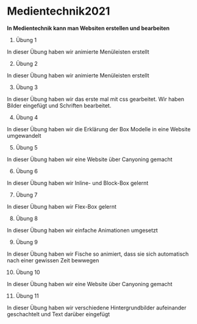 # Medientechnik2021
**In Medientechnik kann man Websiten erstellen und bearbeiten**
1. Übung 1

In dieser Übung haben wir animierte Menüleisten erstellt

2. Übung 2

In dieser Übung haben wir animierte Menüleisten erstellt

3. Übung 3

In dieser Übung haben wir das erste mal mit css gearbeitet. Wir haben Bilder eingefügt und Schriften bearbeitet.

4. Übung 4

In dieser Übung haben wir die Erklärung der Box Modelle in eine Website umgewandelt

5. Übung 5

In dieser Übung haben wir eine Website über Canyoning gemacht

6. Übung 6

In dieser Übung haben wir Inline- und Block-Box gelernt

7. Übung 7

In dieser Übung haben wir Flex-Box gelernt

8. Übung 8 

In dieser Übung haben wir einfache Animationen umgesetzt

9. Übung 9

In dieser Übung haben wir Fische so animiert, dass sie sich automatisch nach einer gewissen Zeit bewwegen

10. Übung 10

In dieser Übung haben wir eine Website über Canyoning gemacht

11. Übung 11

In dieser Übung haben wir verschiedene Hintergrundbilder aufeinander geschachtelt und Text darüber eingefügt

